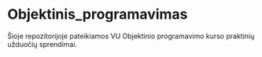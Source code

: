# Objektinis_programavimas
Šioje repozitorijoje pateikiamos VU Objektinio programavimo kurso praktinių užduočių sprendimai.
